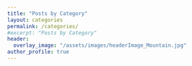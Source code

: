 ```yaml
---
title: "Posts by Category"
layout: categories
permalink: /categories/
#excerpt: "Posts by Category"
header:
  overlay_image: "/assets/images/headerImage_Mountain.jpg"
author_profile: true
---
```

